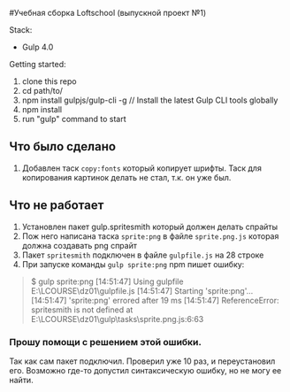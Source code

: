 #Учебная сборка Loftschool (выпускной проект №1) 

Stack:
 - Gulp 4.0
 
Getting started:

1. clone this repo
2. cd path/to/
3. npm install gulpjs/gulp-cli -g  // Install the latest Gulp CLI tools globally
4. npm install
6. run "gulp" command to start

## Что было сделано

1. Добавлен таск `copy:fonts` который копирует шрифты.
Таск для копирования картинок делать не стал, т.к. он уже был.

## Что не работает

1. Установлен пакет gulp.spritesmith который должен делать спрайты
2. Пож него написана таска `sprite:png` в файле `sprite.png.js` которая должна создавать png спрайт
3. Пакет `spritesmith` подключен в файле `gulpfile.js` на 28 строке
4. При запуске команды `gulp sprite:png` npm пишет ошибку:

>  $ gulp sprite:png
[14:51:47] Using gulpfile E:\LCOURSE\dz01\gulpfile.js
[14:51:47] Starting 'sprite:png'...
[14:51:47] 'sprite:png' errored after 19 ms
[14:51:47] ReferenceError: spritesmith is not defined
    at E:\LCOURSE\dz01\gulp\tasks\sprite.png.js:6:63


### Прошу помощи с решением этой ошибки.

Так как сам пакет подключил. Проверил уже 10 раз, и переустановил его.
Возможно где-то допустил синтаксическую ошибку, но не могу ее найти.